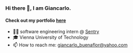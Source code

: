 ### Hi there 👋, I am Giancarlo.
#### Check out my portfolio [here](https://giancarlobuenaflor.com)

- 👨‍💻 software engineering intern @ [Sentry](https://sentry.io/)
- 🎓 Vienna University of Technology
- 📫 How to reach me: giancarlo_buenaflor@yahoo.com

<!--
- 🔭 I’m currently working on a full stack application based on collaborations and coaching. You can read more about it on my portfolio!
-->
<!--
**buenaflor/buenaflor** is a ✨ _special_ ✨ repository because its `README.md` (this file) appears on your GitHub profile.

Here are some ideas to get you started:

- 🔭 I’m currently working on ...
- 🌱 I’m currently learning ...
- 👯 I’m looking to collaborate on ...
- 🤔 I’m looking for help with ...
- 💬 Ask me about ...
- 📫 How to reach me: ...
- 😄 Pronouns: ...
- ⚡ Fun fact: ...
-->
